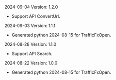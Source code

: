 2024-09-04 Version: 1.2.0
- Support API ConvertUrl.


2024-09-03 Version: 1.1.1
- Generated python 2024-08-15 for TrafficFxOpen.

2024-08-28 Version: 1.1.0
- Support API Search.


2024-08-22 Version: 1.0.0
- Generated python 2024-08-15 for TrafficFxOpen.

